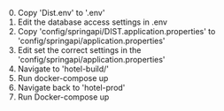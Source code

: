 0. Copy 'Dist.env' to '.env'
0. Edit the database access settings in .env
0. Copy 'config/springapi/DIST.application.properties' to 'config/springapi/application.properties'
0. Edit set the correct settings in the 'config/springapi/application.properties'
0. Navigate to 'hotel-build/'
0. Run docker-compose up
0. Navigate back to 'hotel-prod'
0. Run Docker-compose up